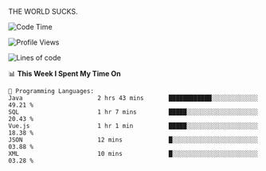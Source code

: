 THE WORLD SUCKS.

<!--START_SECTION:waka-->
![Code Time](http://img.shields.io/badge/Code%20Time-1%2C174%20hrs%2012%20mins-blue)

![Profile Views](http://img.shields.io/badge/Profile%20Views-0-blue)

![Lines of code](https://img.shields.io/badge/From%20Hello%20World%20I%27ve%20Written-1.6%20million%20lines%20of%20code-blue)

📊 **This Week I Spent My Time On** 

```text
💬 Programming Languages: 
Java                     2 hrs 43 mins       ████████████░░░░░░░░░░░░░   49.21 % 
SQL                      1 hr 7 mins         █████░░░░░░░░░░░░░░░░░░░░   20.43 % 
Vue.js                   1 hr 1 min          █████░░░░░░░░░░░░░░░░░░░░   18.38 % 
JSON                     12 mins             █░░░░░░░░░░░░░░░░░░░░░░░░   03.88 % 
XML                      10 mins             █░░░░░░░░░░░░░░░░░░░░░░░░   03.28 % 
```


<!--END_SECTION:waka-->
